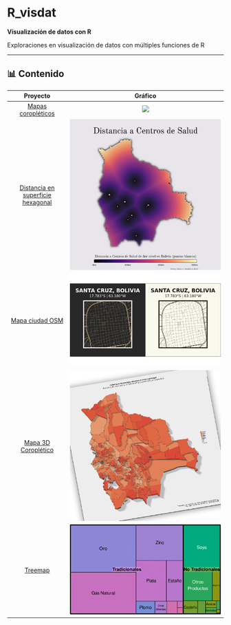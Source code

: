 # R_visdat

**Visualización de datos con R**

Exploraciones en visualización de datos con múltiples funciones de R

---

## 📊 Contenido

| Proyecto             |  Gráfico |
:-------------------------:|:-------------------------:
[Mapas coropléticos](coroplet/README.md)  |  ![](coroplet/salida/3_Referendo_constitucional_2016_pct_votoSí.png)
[Distancia en superficie hexagonal](hex_dist/README.md)  |  ![](hex_dist/salida/bolivia_hospitals_25022022.png)
[Mapa ciudad OSM](ciudad/README.md)  |  ![](ciudad/salida/scz_map_dark_y_light.png)
[Mapa 3D Coroplético](3d_mapa/README.md)  |  ![](3d_mapa/salida/bol_mun_cobelectrica_2016.png)
[Treemap](treemap/README.md)  |  ![](treemap/salida/Rplot-1.png)
